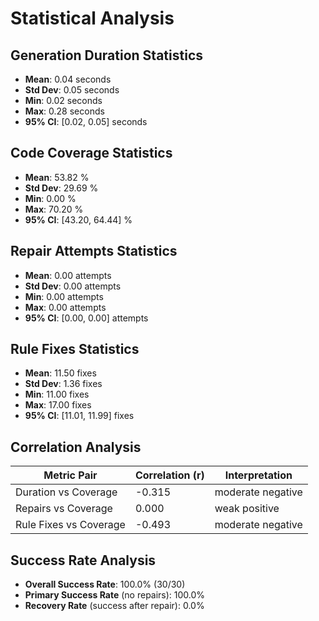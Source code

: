 # Statistical Analysis

## Generation Duration Statistics

- **Mean**: 0.04 seconds
- **Std Dev**: 0.05 seconds
- **Min**: 0.02 seconds
- **Max**: 0.28 seconds
- **95% CI**: [0.02, 0.05] seconds

## Code Coverage Statistics

- **Mean**: 53.82 %
- **Std Dev**: 29.69 %
- **Min**: 0.00 %
- **Max**: 70.20 %
- **95% CI**: [43.20, 64.44] %

## Repair Attempts Statistics

- **Mean**: 0.00 attempts
- **Std Dev**: 0.00 attempts
- **Min**: 0.00 attempts
- **Max**: 0.00 attempts
- **95% CI**: [0.00, 0.00] attempts

## Rule Fixes Statistics

- **Mean**: 11.50 fixes
- **Std Dev**: 1.36 fixes
- **Min**: 11.00 fixes
- **Max**: 17.00 fixes
- **95% CI**: [11.01, 11.99] fixes

## Correlation Analysis

| Metric Pair | Correlation (r) | Interpretation |
|-------------|-----------------|----------------|
| Duration vs Coverage | -0.315 | moderate negative |
| Repairs vs Coverage | 0.000 | weak positive |
| Rule Fixes vs Coverage | -0.493 | moderate negative |

## Success Rate Analysis

- **Overall Success Rate**: 100.0% (30/30)
- **Primary Success Rate** (no repairs): 100.0%
- **Recovery Rate** (success after repair): 0.0%
